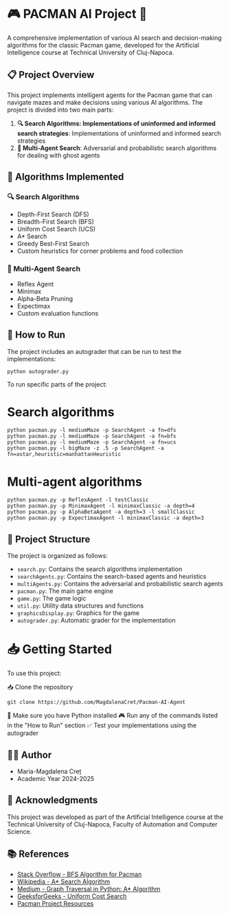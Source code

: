# 🎮 PACMAN AI Project 👾

A comprehensive implementation of various AI search and decision-making algorithms for the classic Pacman game, developed for the Artificial Intelligence course at Technical University of Cluj-Napoca.

## 📋 Project Overview
This project implements intelligent agents for the Pacman game that can navigate mazes and make decisions using various AI algorithms. The project is divided into two main parts:

1. **🔍 Search Algorithms: Implementations of uninformed and informed search strategies**: Implementations of uninformed and informed search strategies
2. **🤖 Multi-Agent Search**: Adversarial and probabilistic search algorithms for dealing with ghost agents

## 🧠 Algorithms Implemented

### 🔍 Search Algorithms
- Depth-First Search (DFS)
- Breadth-First Search (BFS)
- Uniform Cost Search (UCS)
- A* Search
- Greedy Best-First Search
- Custom heuristics for corner problems and food collection

### 🤖 Multi-Agent Search
- Reflex Agent
- Minimax
- Alpha-Beta Pruning
- Expectimax
- Custom evaluation functions

## 🚀 How to Run

The project includes an autograder that can be run to test the implementations: 
  ```
python autograder.py
  ```
To run specific parts of the project:

# Search algorithms
  ```
python pacman.py -l mediumMaze -p SearchAgent -a fn=dfs
python pacman.py -l mediumMaze -p SearchAgent -a fn=bfs
python pacman.py -l mediumMaze -p SearchAgent -a fn=ucs
python pacman.py -l bigMaze -z .5 -p SearchAgent -a fn=astar,heuristic=manhattanHeuristic
  ```

# Multi-agent algorithms
  ```
python pacman.py -p ReflexAgent -l testClassic
python pacman.py -p MinimaxAgent -l minimaxClassic -a depth=4
python pacman.py -p AlphaBetaAgent -a depth=3 -l smallClassic
python pacman.py -p ExpectimaxAgent -l minimaxClassic -a depth=3
  ```

## 📁 Project Structure

The project is organized as follows:

- `search.py`: Contains the search algorithms implementation
- `searchAgents.py`: Contains the search-based agents and heuristics
- `multiAgents.py`: Contains the adversarial and probabilistic search agents
- `pacman.py`: The main game engine
- `game.py`: The game logic
- `util.py`: Utility data structures and functions
- `graphicsDisplay.py`: Graphics for the game
- `autograder.py`: Automatic grader for the implementation

# 📥 Getting Started
To use this project:

📥 Clone the repository
 ```
 git clone https://github.com/MagdalenaCret/Pacman-AI-Agent
 ```

🐍 Make sure you have Python installed
🎮 Run any of the commands listed in the "How to Run" section
✅ Test your implementations using the autograder

## 👩‍💻 Author

- Maria-Magdalena Creț
- Academic Year 2024-2025

## 🙏 Acknowledgments

This project was developed as part of the Artificial Intelligence course at the Technical University of Cluj-Napoca, Faculty of Automation and Computer Science.

## 📚 References

- [Stack Overflow - BFS Algorithm for Pacman](https://stackoverflow.com/questions/29141501/how-to-implement-bfs-algorithm-for-pacman)
- [Wikipedia - A* Search Algorithm](https://en.wikipedia.org/wiki/A*_search_algorithm)
- [Medium - Graph Traversal in Python: A* Algorithm](https://medium.com/nerd-for-tech/graph-traversal-in-python-a-algorithm-27c30d67e0d0)
- [GeeksforGeeks - Uniform Cost Search](https://www.geeksforgeeks.org/uniform-cost-search-dijkstra-for-large-graphs)
- [Pacman Project Resources](https://rshcaroline.github.io/research/resources/pacman-report.pdf)
  

